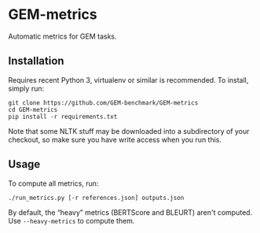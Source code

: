 GEM-metrics
===========
Automatic metrics for GEM tasks.

Installation
------------

Requires recent Python 3, virtualenv or similar is recommended. To install, simply run:
```
git clone https://github.com/GEM-benchmark/GEM-metrics
cd GEM-metrics
pip install -r requirements.txt
```

Note that some NLTK stuff may be downloaded into a subdirectory of your checkout, so make sure you have write access when you run this.

Usage
-----

To compute all metrics, run:
```
./run_metrics.py [-r references.json] outputs.json
```

By default, the “heavy” metrics (BERTScore and BLEURT) aren't computed. Use `--heavy-metrics` to compute them.
